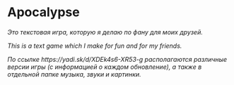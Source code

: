 # Apocalypse
<h6> Это текстовая игра, которую я делаю по фану для моих друзей. 
<p>This is a text game which I make for fun and for my friends.
<p>
<p>По ссылке https://yadi.sk/d/XDEk4s6-XR53-g располагаются различные версии игры (с информацией о каждом обновление), а также в отдельной папке музыка, звуки и картинки. 

